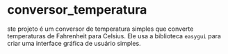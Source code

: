 # conversor_temperatura
ste projeto é um conversor de temperatura simples que converte temperaturas de Fahrenheit para Celsius. Ele usa a biblioteca `easygui` para criar uma interface gráfica de usuário simples.
